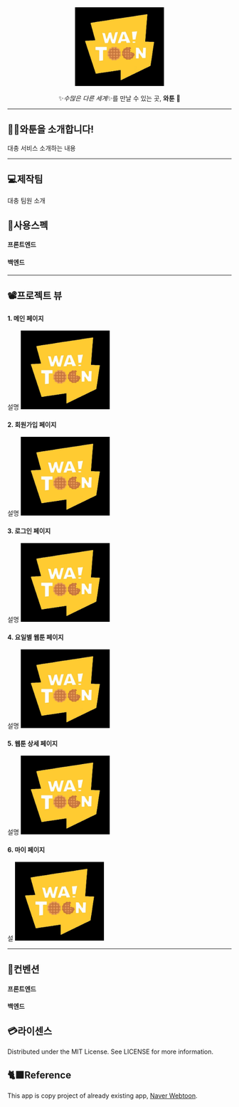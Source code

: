 <div align="center">
  <img src="./blacklogo.jpg" width=200px>

  ✨*수많은 다른 세계*✨를 만날 수 있는 곳, **와툰** :stars:

</div>

* * *

## 🧚‍♀️와툰을 소개합니다!
대충 서비스 소개하는 내용

* * *

## 💻제작팀
대충 팀원 소개

## 💼사용스펙
#### 프론트엔드

#### 백엔드

* * *

## 📽️프로젝트 뷰
#### 1. 메인 페이지
설명
<img src="./blacklogo.jpg" width=200px>

#### 2. 회원가입 페이지
설명
<img src="./blacklogo.jpg" width=200px>

#### 3. 로그인 페이지
설명
<img src="./blacklogo.jpg" width=200px>

#### 4. 요일별 웹툰 페이지
설명
<img src="./blacklogo.jpg" width=200px>

#### 5. 웹툰 상세 페이지
설명
<img src="./blacklogo.jpg" width=200px>

#### 6. 마이 페이지
설
<img src="./blacklogo.jpg" width=200px>

* * *

## 👷컨벤션
#### 프론트엔드

#### 백엔드


## 💳라이센스
Distributed under the MIT License. See LICENSE for more information.

## 🐈‍⬛Reference
This app is copy project of already existing app, [Naver Webtoon].

[Naver Webtoon]: https://play.google.com/store/apps/details?id=com.nhn.android.webtoon&pcampaignid=web_share
